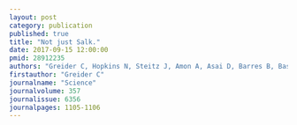 ```yaml
---
layout: post
category: publication
published: true
title: "Not just Salk."
date: 2017-09-15 12:00:00
pmid: 28912235
authors: "Greider C, Hopkins N, Steitz J, Amon A, Asai D, Barres B, Bass B, Bassler B, Birgeneau R, Bjorkman P, Botchan M, Brugge J, Cech T, Colwell R, Craig N, deLange T, Eisen M, Gottesman S, Green R, Handelsman J, Kimble J, King MC, Lehmann R, Marder E, Mullins D, O'Shea E, Schmid S, Seydoux G, Spradling A, Storz G, Szostak J, Telesnitsky A, Tilghman S, Tjian R, Vale R, Wolberger C, Zakian V"
firstauthor: "Greider C"
journalname: "Science"
journalvolume: 357
journalissue: 6356
journalpages: 1105-1106
---
```




